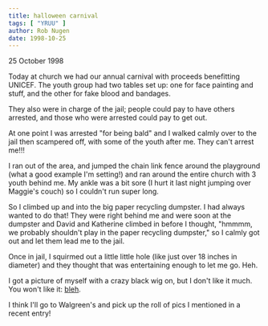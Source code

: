 ```yaml
---
title: halloween carnival
tags: [ "YRUU" ]
author: Rob Nugen
date: 1998-10-25
---
```


<title>Halloween Carnival</title>

<p class=date>25 October 1998</p>

<p>Today at church we had our annual carnival with proceeds benefitting UNICEF.  The youth group had two tables set up: one for face painting and stuff, and the other for fake blood and bandages.

<p>They also were in charge of the jail; people could pay to have others arrested, and those who were arrested could pay to get out.

<p>At one point I was arrested "for being bald" and I walked calmly over to the jail then scampered off, with some of the youth after me. They can't arrest me!!!

<p>I ran out of the area, and jumped the chain link fence around the playground (what a good example I'm setting!) and ran around the entire church with 3 youth behind me.  My ankle was a bit sore (I hurt it last night jumping over Maggie's couch) so I couldn't run super long.

<p>So I climbed up and into the big paper recycling dumpster. I had always wanted to do that! They were right behind me and were soon at the dumpster and David and Katherine climbed in before I thought, "hmmmm, we probably shouldn't play in the paper recycling dumpster," so I calmly got out and let them lead me to the jail.

<p>Once in jail, I squirmed out a little little hole (like just over 18 inches in diameter) and they thought that was entertaining enough to let me go.  Heh.

<p>I got a picture of myself with a crazy black wig on, but I don't like it much.  You won't like it: <a href="/images/rob/ugly_black_wig.jpg">bleh</a>.

<p>I think I'll go to Walgreen's and pick up the roll of pics I mentioned in a recent entry!</p>

